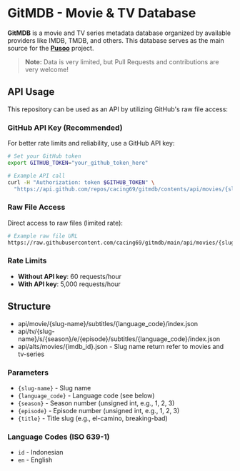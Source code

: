 # GitMDB - Movie & TV Database

**GitMDB** is a movie and TV series metadata database organized by available providers like IMDB, TMDB, and others. This database serves as the main source for the **[Pusoo](https://github.com/cacing69/pusoo)** project.

> **Note:** Data is very limited, but Pull Requests and contributions are very welcome!

## API Usage

This repository can be used as an API by utilizing GitHub's raw file access:

### GitHub API Key (Recommended)

For better rate limits and reliability, use a GitHub API key:

```bash
# Set your GitHub token
export GITHUB_TOKEN="your_github_token_here"

# Example API call
curl -H "Authorization: token $GITHUB_TOKEN" \
  "https://api.github.com/repos/cacing69/gitmdb/contents/api/movies/{slug-name}/subtitles/id/index.json"
```

### Raw File Access

Direct access to raw files (limited rate):

```bash
# Example raw file URL
https://raw.githubusercontent.com/cacing69/gitmdb/main/api/movies/{slug-name}/subtitles/id/index.json
```

### Rate Limits

- **Without API key**: 60 requests/hour
- **With API key**: 5,000 requests/hour

## Structure

- api/movie/{slug-name}/subtitles/{language_code}/index.json
- api/tv/{slug-name}/s/{season}/e/{episode}/subtitles/{language_code}/index.json
- api/alts/movies/{imdb_id}.json - Slug name return refer to movies and tv-series

### Parameters

- `{slug-name}` - Slug name
- `{language_code}` - Language code (see below)
- `{season}` - Season number (unsigned int, e.g., 1, 2, 3)
- `{episode}` - Episode number (unsigned int, e.g., 1, 2, 3)
- `{title}` - Title slug (e.g., el-camino, breaking-bad)

### Language Codes (ISO 639-1)

- `id` - Indonesian
- `en` - English
